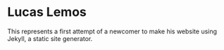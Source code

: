 # Lucas Lemos

This represents a first attempt of a newcomer to make his website using Jekyll, a static site generator.

